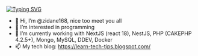 [![Typing SVG](https://readme-typing-svg.demolab.com?font=Fira+Code&pause=1000&color=1B15F7&width=600&height=100&lines=I+am+a+builder+and+full+stack+web+developer;Experience+in+creating+top-notch+template+CRM;I+love+apply+AI+for+make+daily+work+easily;Experince+in+using+NestJS%2C+NextJS%2C+PHP)](https://git.io/typing-svg)

- 👋 Hi, I’m @zidane168, nice too meet you all
- 👀 I’m interested in programming
- 🌱 I’m currently working with NextJS (react 18), NestJS, PHP (CAKEPHP 4.2.5+), Mongo, MySQL, DDEV, Docker
- 📫 My tech blog: https://learn-tech-tips.blogspot.com/

<!---
zidane168/zidane168 is a ✨ special ✨ repository because its `README.md` (this file) appears on your GitHub profile.
You can click the Preview link to take a look at your changes.
--->
